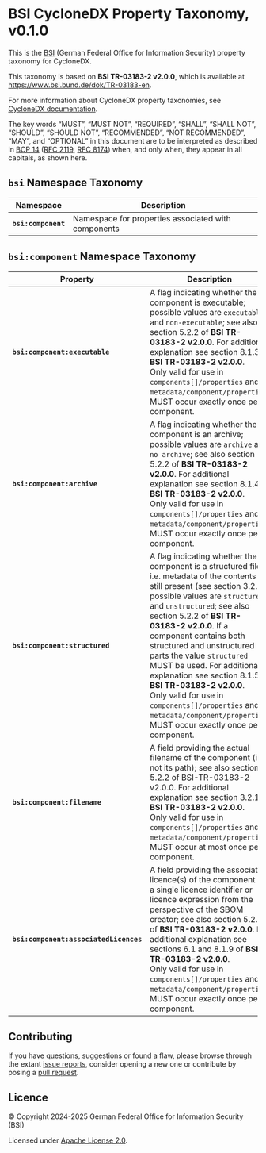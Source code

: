 # BSI CycloneDX Property Taxonomy, v0.1.0

This is the [BSI](https://www.bsi.bund.de/EN/Home/home_node.html) (German Federal Office for Information Security) property taxonomy for CycloneDX.

This taxonomy is based on **BSI TR-03183-2 v2.0.0**, which is available at <https://www.bsi.bund.de/dok/TR-03183-en>.

For more information about CycloneDX property taxonomies, see [CycloneDX documentation](https://github.com/CycloneDX/cyclonedx-property-taxonomy).

The key words “MUST”, “MUST NOT”, “REQUIRED”, “SHALL”, “SHALL NOT”, “SHOULD”, “SHOULD NOT”, “RECOMMENDED”, “NOT RECOMMENDED”, “MAY”, and “OPTIONAL” in this document are to be interpreted as described in [BCP 14](https://www.rfc-editor.org/info/bcp14) ([RFC 2119](https://www.rfc-editor.org/rfc/rfc2119), [RFC 8174](https://www.rfc-editor.org/rfc/rfc8174)) when, and only when, they appear in all capitals, as shown here.

## `bsi` Namespace Taxonomy

| Namespace | Description |
| --- | --- |
| **`bsi:component`** | Namespace for properties associated with components |

## `bsi:component` Namespace Taxonomy

| Property | Description |
| --- | --- |
| **`bsi:component:executable`** | A flag indicating whether the component is executable; possible values are `executable` and `non-executable`; see also section 5.2.2 of **BSI TR-03183-2 v2.0.0**. For additional explanation see section 8.1.3 of **BSI TR-03183-2 v2.0.0**.<br />Only valid for use in `components[]/properties` and `metadata/component/properties`. MUST occur exactly once per component. |
| **`bsi:component:archive`** | A flag indicating whether the component is an archive; possible values are `archive` and `no archive`; see also section 5.2.2 of **BSI TR-03183-2 v2.0.0**. For additional explanation see section 8.1.4 of **BSI TR-03183-2 v2.0.0**.<br />Only valid for use in `components[]/properties` and `metadata/component/properties`. MUST occur exactly once per component. |
| **`bsi:component:structured`** | A flag indicating whether the component is a structured file; i.e. metadata of the contents is still present (see section 3.2.1); possible values are `structured` and `unstructured`; see also section 5.2.2 of **BSI TR-03183-2 v2.0.0**. If a component contains both structured and unstructured parts the value `structured` MUST be used. For additional explanation see section 8.1.5 of **BSI TR-03183-2 v2.0.0**.<br />Only valid for use in `components[]/properties` and `metadata/component/properties`. MUST occur exactly once per component. |
| **`bsi:component:filename`** | A field providing the actual filename of the component (i.e. not its path); see also section 5.2.2 of BSI-TR-03183-2 v2.0.0. For additional explanation see section 3.2.1 of **BSI TR-03183-2 v2.0.0**.<br />Only valid for use in `components[]/properties` and `metadata/component/properties`. MUST occur at most once per component. |
| **`bsi:component:associatedLicences`** | A field providing the associated licence(s) of the component as a single licence identifier or licence expression from the perspective of the SBOM creator; see also section 5.2.2 of **BSI TR-03183-2 v2.0.0**. For additional explanation see sections 6.1 and 8.1.9 of **BSI TR-03183-2 v2.0.0**.<br />Only valid for use in `components[]/properties` and `metadata/component/properties`. MUST occur exactly once per component. |

## Contributing

If you have questions, suggestions or found a flaw, please browse through the extant [issue reports](https://github.com/tr-03183/tr-03183-cyclonedx-property-taxonomy/issues), consider opening a new one or contribute by posing a [pull request](https://github.com/tr-03183/tr-03183-cyclonedx-property-taxonomy/pulls).

## Licence

© Copyright 2024-2025 German Federal Office for Information Security (BSI)

Licensed under [Apache License 2.0](http://www.apache.org/licenses/LICENSE-2.0).
